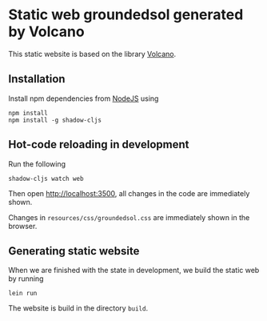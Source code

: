 # Static web groundedsol generated by Volcano

This static website is based on the library [Volcano](https://github.com/OrgPad-com/volcano).

## Installation

Install npm dependencies from [NodeJS](https://nodejs.org/en/) using

```shell script
npm install
npm install -g shadow-cljs
```

## Hot-code reloading in development

Run the following

```shell script
shadow-cljs watch web
```

Then open [http://localhost:3500](http://localhost:3500), all changes in the code are immediately shown.


Changes in `resources/css/groundedsol.css` are immediately shown in the browser.

## Generating static website

When we are finished with the state in development, we build the static web by running

```shell script
lein run
```

The website is build in the directory `build`.
